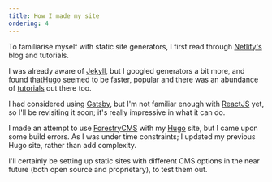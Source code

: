 ```yaml
---
title: How I made my site
ordering: 4
---
```



To familiarise myself with static site generators, I first read through [Netlify's](https://www.netlify.com/) blog and tutorials.

I was already aware of [Jekyll](https://jekyllrb.com/), but I googled generators a bit more, and found that[Hugo](https://gohugo.io/) seemed to be faster, popular and there was an abundance of [tutorials](https://www.youtube.com/channel/UCvmINlrza7JHB1zkIOuXEbw/playlists?sort=dd&view=50&shelf_id=2) out there too.

I had considered using [Gatsby](https://www.gatsbyjs.org/), but I'm not familiar enough with [ReactJS](https://reactjs.org/) yet, so I'll be revisiting it soon; it's really impressive in what it can do.

I made an attempt to use [ForestryCMS](https://forestry.io/#/) with my [Hugo](https://gohugo.io/) site, but I came upon some build errors. As I was under time constraints; I updated my previous Hugo site, rather than add complexity.

I'll certainly be setting up static sites with different CMS options in the near future (both open source and proprietary), to test them out.
